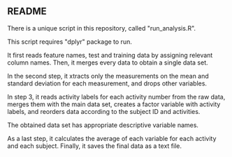
## README

There is a unique script in this repository, called "run_analysis.R".

This script requires "dplyr" package to run.

It first reads feature names, test and training data by assigning relevant 
column names. Then, it merges every data to obtain a single data set.

In the second step, it xtracts only the measurements on the mean and standard 
deviation for each measurement, and drops other variables.

In step 3, it reads activity labels for each activity number from the raw data,
merges them with the main data set, creates a factor variable with activity 
labels, and reorders data according to the subject ID and activities.

The obtained data set has appropriate descriptive variable names. 

As a last step, it calculates the average of each variable for each activity 
and each subject. Finally, it saves the final data as a text file. 


